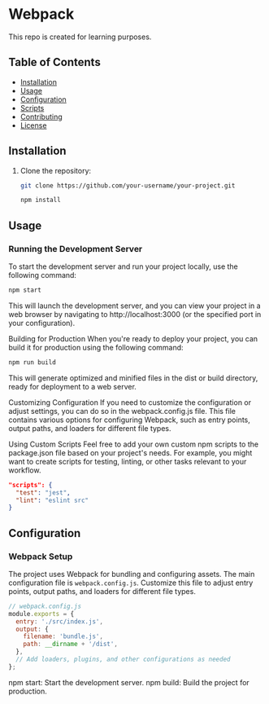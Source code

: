 # Webpack

This repo is created for learning purposes.

## Table of Contents

- [Installation](#installation)
- [Usage](#usage)
- [Configuration](#configuration)
- [Scripts](#scripts)
- [Contributing](#contributing)
- [License](#license)

## Installation

1. Clone the repository:

   ```bash
   git clone https://github.com/your-username/your-project.git
   ```
   ```bash
   npm install
   ```
## Usage
### Running the Development Server

To start the development server and run your project locally, use the following command:

```bash
npm start
```
This will launch the development server, and you can view your project in a web browser by navigating to http://localhost:3000 (or the specified port in your configuration).

Building for Production
When you're ready to deploy your project, you can build it for production using the following command:
```bash
npm run build
```
This will generate optimized and minified files in the dist or build directory, ready for deployment to a web server.

Customizing Configuration
If you need to customize the configuration or adjust settings, you can do so in the webpack.config.js file. This file contains various options for configuring Webpack, such as entry points, output paths, and loaders for different file types.

Using Custom Scripts
Feel free to add your own custom npm scripts to the package.json file based on your project's needs. For example, you might want to create scripts for testing, linting, or other tasks relevant to your workflow.
```json
"scripts": {
  "test": "jest",
  "lint": "eslint src"
}
```

## Configuration

### Webpack Setup

The project uses Webpack for bundling and configuring assets. The main configuration file is `webpack.config.js`. Customize this file to adjust entry points, output paths, and loaders for different file types.

```javascript
// webpack.config.js
module.exports = {
  entry: './src/index.js',
  output: {
    filename: 'bundle.js',
    path: __dirname + '/dist',
  },
  // Add loaders, plugins, and other configurations as needed
};
```

npm start: Start the development server.
npm build: Build the project for production.

